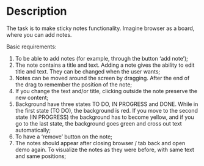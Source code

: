 Description
===========

The task is to make sticky notes functionality. Imagine browser as a board, where you can add notes.

Basic requirements:

1.	To be able to add notes (for example, through the button ‘add note’);
2.	The note contains a title and text. Adding a note gives the ability to edit title and text. They can be changed when the user wants;
3.	Notes can be moved around the screen by dragging. After the end of the drag to remember the position of the note;
4.	If  you change the text and/or title, clicking outside the note preserve the new content;
5.	Background have three states TO DO, IN PROGRESS and DONE. While in the first state (TO DO), the background is red. If you move to the second state (IN PROGRESS) the background has to become yellow, and if you go to the last state, the background goes green and cross out text automatically;
6.	To have a ‘remove’ button on the note;
7.	The notes should appear after closing browser / tab back and open demo again. To visualize the notes as they were before, with same text and same positions;
